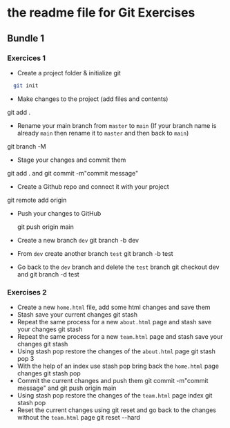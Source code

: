 # the readme file for Git Exercises

## Bundle 1

### Exercices 1

- Create a project folder & initialize git
```bash
  git init
  ```

- Make changes to the project (add files and contents)

git add .

- Rename your main branch from `master` to `main` (If your branch name is already `main` then rename it to `master` and then back to `main`)

git branch -M <branch>

- Stage your changes and commit them

git add . and git commit -m"commit message"

- Create a Github repo and connect it with your project

git remote add origin <URL link of your github>

- Push your changes to GitHub

  git push origin main

- Create a new branch `dev`
  git branch -b dev
- From `dev` create another branch `test`
  git branch -b test
- Go back to the `dev` branch and delete the `test` branch
  git checkout dev and git branch -d test

### Exercises 2

- Create a new `home.html` file, add some html changes and save them
- Stash save your current changes
  git stash
- Repeat the same process for a new `about.html` page and stash save your changes
  git stash
- Repeat the same process for a new `team.html` page and stash save your changes
  git stash
- Using stash pop restore the changes of the `about.html` page
  git stash pop 3
- With the help of an index use stash pop bring back the `home.html` page changes
  git stash pop
- Commit the current changes and push them
  git commit -m"commit message" and git push origin main
- Using stash pop restore the changes of the `team.html` page index
  git stash pop <index>
- Reset the current changes using git reset and go back to the changes without the `team.html` page
  git reset --hard
